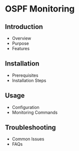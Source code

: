 # OSPF Monitoring

## Introduction
- Overview
- Purpose
- Features

## Installation
- Prerequisites
- Installation Steps

## Usage
- Configuration
- Monitoring Commands

## Troubleshooting
- Common Issues
- FAQs

